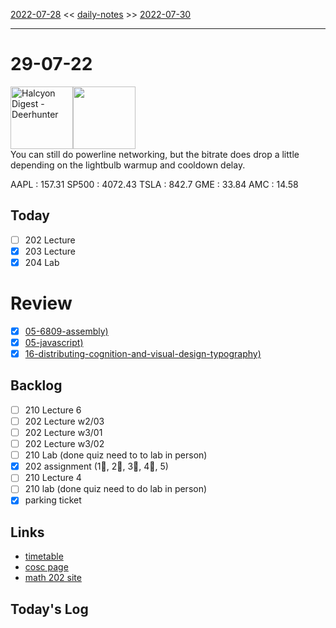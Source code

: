 [2022-07-28](daily_notes/2022-07-28) << [daily-notes](notes/daily-notes.md) >> [2022-07-30](daily_notes/2022-07-30)

---
# 29-07-22
<a href='spotify:album:1HUMjB15ARg96KIypcGzYY'><img src='https://i.scdn.co/image/4675d82936d64d1bb9f08e4ab5ab0d2f75ab3538' alt='Halcyon Digest - Deerhunter' height=100></a><img src='https://imgs.xkcd.com/comics/air_gap.png' height=100>
<br>You can still do powerline networking, but the bitrate does drop a little depending on the lightbulb warmup and cooldown delay.

AAPL : 157.31 
SP500 : 4072.43 
TSLA : 842.7
GME : 33.84
AMC : 14.58

## Today

- [ ] 202 Lecture
- [x] 203 Lecture
- [x] 204 Lab

# Review
- [x] [05-6809-assembly)](notes/05-6809-assembly.md)
- [x] [05-javascript)](notes/05-javascript.md)
- [x] [16-distributing-cognition-and-visual-design-typography)](notes/16-distributing-cognition-and-visual-design-typography.md)

## Backlog
- [ ] 210 Lecture 6
- [ ] 202 Lecture w2/03
- [ ] 202 Lecture w3/01
- [ ] 202 Lecture w3/02
- [ ] 210 Lab (done quiz need to to lab in person)
- [x] 202 assignment (1⃫, 2⃫, 3⃫, 4⃫, 5)
- [ ] 210 Lecture 4
- [ ] 210 lab (done quiz need to do lab in person)
- [x] parking ticket

## Links
- [timetable](https://i.imgur.com/9ghbvAG.png)
- [cosc page](https://cosc203.cspages.otago.ac.nz)
- [math 202 site](https://www.maths.otago.ac.nz/?resOLAF)

## Today's Log